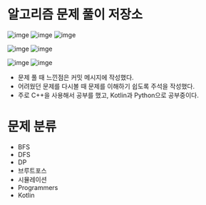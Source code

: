 # 알고리즘 문제 풀이 저장소 

![imge](https://img.shields.io/badge/ProjectType-SingleStudy-green) ![imge](https://img.shields.io/badge/Language-C++-yellow) ![imge](https://img.shields.io/badge/Tools-Xcode-blue)

![imge](https://img.shields.io/badge/Language-Kotlin-yellow) ![imge](https://img.shields.io/badge/Tools-IntelliJ-blue)

![imge](https://img.shields.io/badge/Language-Python-yellow) ![imge](https://img.shields.io/badge/Tools-PyCharm-blue)



- 문제 풀 때 느낀점은 커밋 메시지에 작성했다.
- 어려웠던 문제를 다시볼 때 문제를 이해하기 쉽도록 주석을 작성했다.
- 주로 C++을 사용해서 공부를 했고, Kotlin과 Python으로 공부중이다.

# 문제 분류

- BFS
- DFS
- DP
- 브루트포스
- 시뮬레이션
- Programmers
- Kotlin
